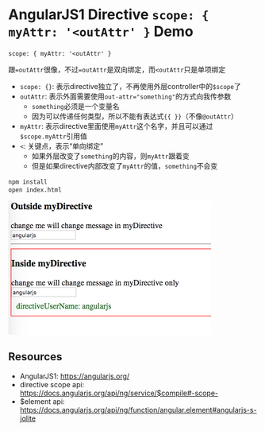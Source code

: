 AngularJS1 Directive `scope: { myAttr: '<outAttr' }` Demo
=========================================================

```
scope: { myAttr: '<outAttr' }
```

跟`=outAttr`很像，不过`=outAttr`是双向绑定，而`<outAttr`只是单项绑定

- `scope: {}`: 表示directive独立了，不再使用外层controller中的`$scope`了
- `outAttr`: 表示外面需要使用`out-attr="something"`的方式向我传参数
    - `something`必须是一个变量名
    - 因为可以传递任何类型，所以不能有表达式`{{ }}`（不像`@outAttr`）
- `myAttr`: 表示directive里面使用`myAttr`这个名字，并且可以通过`$scope.myAttr`引用值
- `<`: 关键点，表示“单向绑定”
    - 如果外层改变了`something`的内容，则`myAttr`跟着变
    - 但是如果directive内部改变了`myAttr`的值，`something`不会变

```
npm install
open index.html
```

![demo](./images/demo.jpg)

Resources
---------

- AngularJS1: <https://angularjs.org/>
- directive scope api: <https://docs.angularjs.org/api/ng/service/$compile#-scope->
- $element api: <https://docs.angularjs.org/api/ng/function/angular.element#angularjs-s-jqlite>
